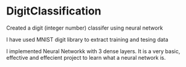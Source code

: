 # DigitClassification

Created a digit (integer number) classifer using neural network

I have used MNIST digit library to extract training and tesing data

I implemented Neural Networkk with 3 dense layers. It is a very basic, effective and effecient project to learn what a neural network is.
